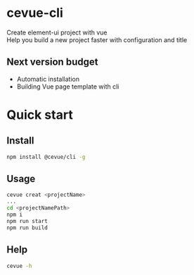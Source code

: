 # cevue-cli
Create element-ui project with vue<br/>
Help you build a new project faster with configuration and title

## Next version budget
- Automatic installation
- Building Vue page template with cli



# Quick start

## Install
```bash
npm install @cevue/cli -g
```

## Usage
```bash
cevue creat <projectName>
...
cd <projectNamePath>
npm i
npm run start
npm run build
```

## Help
```bash
cevue -h
```